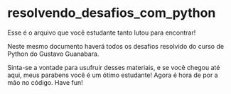 # resolvendo_desafios_com_python
Esse é o arquivo que você estudante tanto lutou para encontrar! 

Neste mesmo documento haverá todos os desafios resolvido do curso de Python do Gustavo Guanabara. 

Sinta-se a vontade para usufruir desses materiais, e se você chegou até aqui, meus parabens você é um ótimo estudante! Agora é hora de por a mão no código. Have fun!
